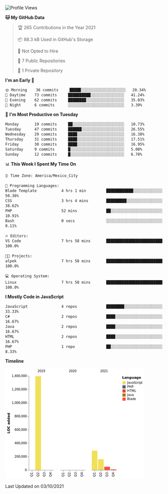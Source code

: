 <!--START_SECTION:waka-->
![Profile Views](http://img.shields.io/badge/Profile%20Views-0-blue)

**🐱 My GitHub Data** 

> 🏆 265 Contributions in the Year 2021
 > 
> 📦 88.3 kB Used in GitHub's Storage 
 > 
> 🚫 Not Opted to Hire
 > 
> 📜 7 Public Repositories 
 > 
> 🔑 1 Private Repository 
 > 
**I'm an Early 🐤** 

```text
🌞 Morning    36 commits     █████░░░░░░░░░░░░░░░░░░░░   20.34% 
🌆 Daytime    73 commits     ██████████░░░░░░░░░░░░░░░   41.24% 
🌃 Evening    62 commits     ████████░░░░░░░░░░░░░░░░░   35.03% 
🌙 Night      6 commits      ░░░░░░░░░░░░░░░░░░░░░░░░░   3.39%

```
📅 **I'm Most Productive on Tuesday** 

```text
Monday       19 commits     ██░░░░░░░░░░░░░░░░░░░░░░░   10.73% 
Tuesday      47 commits     ██████░░░░░░░░░░░░░░░░░░░   26.55% 
Wednesday    29 commits     ████░░░░░░░░░░░░░░░░░░░░░   16.38% 
Thursday     31 commits     ████░░░░░░░░░░░░░░░░░░░░░   17.51% 
Friday       30 commits     ████░░░░░░░░░░░░░░░░░░░░░   16.95% 
Saturday     9 commits      █░░░░░░░░░░░░░░░░░░░░░░░░   5.08% 
Sunday       12 commits     █░░░░░░░░░░░░░░░░░░░░░░░░   6.78%

```


📊 **This Week I Spent My Time On** 

```text
⌚︎ Time Zone: America/Mexico_City

💬 Programming Languages: 
Blade Template           4 hrs 1 min         ████████████░░░░░░░░░░░░░   50.36% 
CSS                      3 hrs 4 mins        █████████░░░░░░░░░░░░░░░░   38.62% 
PHP                      52 mins             ██░░░░░░░░░░░░░░░░░░░░░░░   10.91% 
Bash                     0 secs              ░░░░░░░░░░░░░░░░░░░░░░░░░   0.11%

🔥 Editors: 
VS Code                  7 hrs 58 mins       █████████████████████████   100.0%

🐱‍💻 Projects: 
alpek                    7 hrs 58 mins       █████████████████████████   100.0%

💻 Operating System: 
Linux                    7 hrs 58 mins       █████████████████████████   100.0%

```

**I Mostly Code in JavaScript** 

```text
JavaScript               4 repos             ████████░░░░░░░░░░░░░░░░░   33.33% 
C#                       2 repos             ████░░░░░░░░░░░░░░░░░░░░░   16.67% 
Java                     2 repos             ████░░░░░░░░░░░░░░░░░░░░░   16.67% 
HTML                     2 repos             ████░░░░░░░░░░░░░░░░░░░░░   16.67% 
PHP                      1 repo              ██░░░░░░░░░░░░░░░░░░░░░░░   8.33%

```


**Timeline**

![Chart not found](https://raw.githubusercontent.com/JorgeGinez/JorgeGinez/main/charts/bar_graph.png) 


 Last Updated on 03/10/2021
<!--END_SECTION:waka-->
